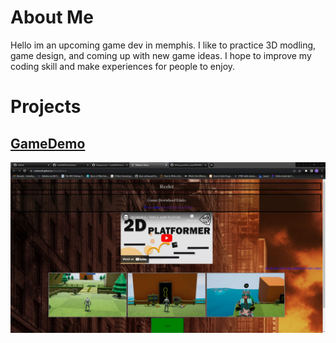 # About Me
Hello im an upcoming game dev in memphis. I like to practice 3D modling, game design, and coming up with new game ideas. I hope to improve my coding skill and make experiences for people to enjoy.

# Projects
## [GameDemo](https://codemell.github.io/GameDemo/)
![GameDemo](https://github.com/CodeMell/portfolio-prep/blob/main/Screenshot%202023-04-17%20084140.jpg)
